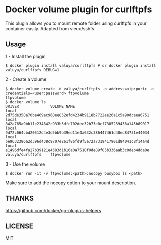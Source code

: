 # Docker volume plugin for curlftpfs

This plugin allows you to mount remote folder using curlftpfs in your container easily.
Adapted from vieux/sshfs

## Usage

1 - Install the plugin

```
$ docker plugin install valuya/curlftpfs # or docker plugin install valuya/curlftpfs DEBUG=1
```

2 - Create a volume

```
$ docker volume create -d valuya/curlftpfs -o address=<ip:port> -o credentials=<user:password> ftpvolume
ftpvolume
$ docker volume ls
DRIVER              VOLUME NAME
local               2d75de358a70ba469ac968ee852efd4234b9118b7722ee26a1c5a90dcaea6751
local               842a765a9bb11e234642c933b3dfc702dee32b73e0cf7305239436a145b89017
local               9d72c664cbd20512d4e3d5bb9b39ed11e4a632c386447461d48ed84731e44034
local               be9632386a2d396d438c9707e261f86fd9f5e72a7319417901d84041c8f14a4d
local               e1496dfe4fa27b39121e4383d1b16a0a7510f0de89f05b336aab3c0deb4dda0e
valuya/curlftpfs    ftpvolume
```

3 - Use the volume

```
$ docker run -it -v ftpvolume:<path>:nocopy busybox ls <path>
```
Make sure to add the nocopy option to your mount description.

## THANKS

https://github.com/docker/go-plugins-helpers

## LICENSE

MIT
